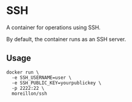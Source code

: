 # SSH

A container for operations using SSH.

By default, the container runs as an SSH server.

## Usage

```
docker run \
  -e SSH_USERNAME=user \
  -e SSH_PUBLIC_KEY=yourpublickey \
  -p 2222:22 \
  moreillon/ssh
```
